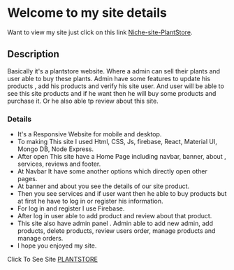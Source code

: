 # Welcome to my site details

Want to view my site just click on this link [Niche-site-PlantStore](https://plant-store-8df04.web.app/).

## Description

Basically it's a plantstore website. Where a admin can sell their plants and user able to buy these plants. Admin have some features to update his products , add his products and verify his site user. And user will be able to see this site products and if he want then he will buy some products and purchase it. Or he also able tp review about this site.

### Details

- It's a Responsive Website for mobile and desktop.
- To making This site I used Html, CSS, Js, firebase, React, Material UI, Mongo DB, Node Express.
- After open This site have a Home Page including navbar, banner, about , services, reviews and footer.
- At Navbar It have some another options which directly open other pages.
- At banner and about you see the details of our site product.
- Then you see services and if user want then he able to buy products but at first he have to log in or register his information.
- For log in and register I use Firebase.
- After log in user able to add product and review about that product.
- This site  also have admin panel . Admin able to add new admin, add products, delete products, review users order, manage products and manage orders.
- I hope you enjoyed my site.


Click To See Site [PLANTSTORE](https://plant-store-8df04.web.app/)

